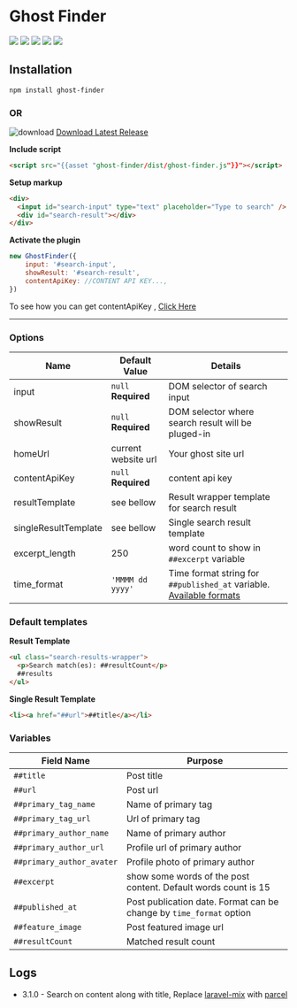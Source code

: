 # Ghost Finder

![](https://img.shields.io/github/package-json/v/electronthemes/ghost-finder.svg)
![](https://img.shields.io/github/languages/code-size/electronthemes/ghost-finder.svg)
![](https://img.shields.io/github/license/electronthemes/ghost-finder.svg)
![](https://img.shields.io/github/issues-raw/electronthemes/ghost-finder.svg?style=plastic)
![](https://img.shields.io/github/last-commit/electronthemes/ghost-finder.svg)

## Installation

```bash
npm install ghost-finder
```

### OR

![download](https://img.icons8.com/material-sharp/24/000000/download-2.png) [Download Latest Release](https://github.com/kingRayhan/ghost-finder/releases/latest)

**Include script**

```html
<script src="{{asset "ghost-finder/dist/ghost-finder.js"}}"></script>
```

**Setup markup**

```html
<div>
  <input id="search-input" type="text" placeholder="Type to search" />
  <div id="search-result"></div>
</div>
```

**Activate the plugin**

```js
new GhostFinder({
    input: '#search-input',
    showResult: '#search-result',
    contentApiKey: //CONTENT API KEY...,
})
```

To see how you can get contentApiKey , [Click Here](https://github.com/kingrayhan/ghost-finder/wiki/How-to-get-contentApiKey-%3F)

---

### Options

| Name                 | Default Value       | Details                                                                                                                   |
| -------------------- | ------------------- | ------------------------------------------------------------------------------------------------------------------------- |
| input                | `null` **Required** | DOM selector of search input                                                                                              |
| showResult           | `null` **Required** | DOM selector where search result will be pluged-in                                                                        |
| homeUrl              | current website url | Your ghost site url                                                                                                       |
| contentApiKey        | `null` **Required** | content api key                                                                                                           |
| resultTemplate       | see bellow          | Result wrapper template for search result                                                                                 |
| singleResultTemplate | see bellow          | Single search result template                                                                                             |
| excerpt_length       | 250                 | word count to show in `##excerpt` variable                                                                                |
| time_format          | `'MMMM dd yyyy'`    | Time format string for `##published_at` variable. [Available formats](https://date-fns.org/v2.22.1/docs/format#description) |

### Default templates

**Result Template**

```html
<ul class="search-results-wrapper">
  <p>Search match(es): ##resultCount</p>
  ##results
</ul>
```

**Single Result Template**

```html
<li><a href="##url">##title</a></li>
```

### Variables

| Field Name                | Purpose                                                             |
| ------------------------- | ------------------------------------------------------------------- |
| `##title`                 | Post title                                                          |
| `##url`                   | Post url                                                            |
| `##primary_tag_name`      | Name of primary tag                                                 |
| `##primary_tag_url`       | Url of primary tag                                                  |
| `##primary_author_name`   | Name of primary author                                              |
| `##primary_author_url`    | Profile url of primary author                                       |
| `##primary_author_avater` | Profile photo of primary author                                     |
| `##excerpt`               | show some words of the post content. Default words count is 15      |
| `##published_at`          | Post publication date. Format can be change by `time_format` option |
| `##feature_image`         | Post featured image url                                             |
| `##resultCount`           | Matched result count                                                |

## Logs
- 3.1.0 - Search on content along with title, Replace [laravel-mix](https://laravel-mix.com/) with [parcel](https://parceljs.org/)

